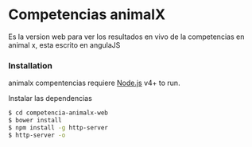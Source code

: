 # Competencias animalX

Es la version web para ver los resultados en vivo de la competencias en animal x, esta escrito en angulaJS

### Installation

animalx compentencias requiere [Node.js](https://nodejs.org/) v4+ to run.

Instalar las dependencias

```sh
$ cd competencia-animalx-web
$ bower install
$ npm install -g http-server
$ http-server -o
```
